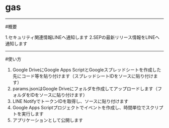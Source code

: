# gas
---
#概要

1.セキュリティ関連情報LINEへ通知します
2.SEPの最新リリース情報をLINEへ通知します

---
#使い方

1. Google DriveにGoogle Apps ScriptとGoogleスプレッドシートを作成した先にコード等を貼り付けます（スプレッドシートIDをソースに貼り付けます）
2. params.jsonはGoogle Driveにフォルダを作成してアップロードします（フォルダをIDをソースに貼り付けます）
3. LINE NotifyでトークンIDを取得し、ソースに貼り付けます
4. Google Apps Scriptプロジェクトでイベントを作成し、時間単位でスクリプトを実行します
5. アプリケーションとして公開します

